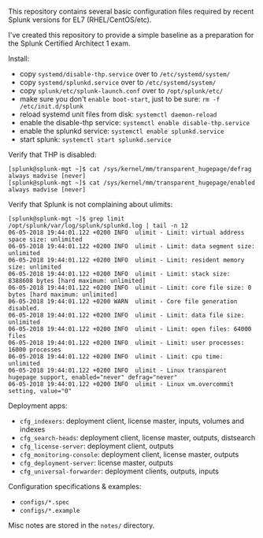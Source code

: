 
This repository contains several basic configuration files required
by recent Splunk versions for EL7 (RHEL/CentOS/etc).

I've created this repository to provide a simple baseline as a preparation
for the Splunk Certified Architect 1 exam.


Install:
- copy `systemd/disable-thp.service` over to `/etc/systemd/system/`
- copy `systemd/splunkd.service` over to `/etc/systemd/system/`
- copy `splunk/etc/splunk-launch.conf` over to `/opt/splunk/etc/`
- make sure you don't `enable boot-start`, just to be sure: `rm -f /etc/init.d/splunk`
- reload systemd unit files from disk: `systemctl daemon-reload`
- enable the disable-thp service: `systemctl enable disable-thp.service`
- enable the splunkd service: `systemctl enable splunkd.service`
- start splunk: `systemctl start splunkd.service`

Verify that THP is disabled:
```
[splunk@splunk-mgt ~]$ cat /sys/kernel/mm/transparent_hugepage/defrag
always madvise [never]
[splunk@splunk-mgt ~]$ cat /sys/kernel/mm/transparent_hugepage/enabled
always madvise [never]
```

Verify that Splunk is not complaining about ulimits:
```
[splunk@splunk-mgt ~]$ grep limit /opt/splunk/var/log/splunk/splunkd.log | tail -n 12
06-05-2018 19:44:01.122 +0200 INFO  ulimit - Limit: virtual address space size: unlimited
06-05-2018 19:44:01.122 +0200 INFO  ulimit - Limit: data segment size: unlimited
06-05-2018 19:44:01.122 +0200 INFO  ulimit - Limit: resident memory size: unlimited
06-05-2018 19:44:01.122 +0200 INFO  ulimit - Limit: stack size: 8388608 bytes [hard maximum: unlimited]
06-05-2018 19:44:01.122 +0200 INFO  ulimit - Limit: core file size: 0 bytes [hard maximum: unlimited]
06-05-2018 19:44:01.122 +0200 WARN  ulimit - Core file generation disabled.
06-05-2018 19:44:01.122 +0200 INFO  ulimit - Limit: data file size: unlimited
06-05-2018 19:44:01.122 +0200 INFO  ulimit - Limit: open files: 64000 files
06-05-2018 19:44:01.122 +0200 INFO  ulimit - Limit: user processes: 16000 processes
06-05-2018 19:44:01.122 +0200 INFO  ulimit - Limit: cpu time: unlimited
06-05-2018 19:44:01.122 +0200 INFO  ulimit - Linux transparent hugepage support, enabled="never" defrag="never"
06-05-2018 19:44:01.122 +0200 INFO  ulimit - Linux vm.overcommit setting, value="0"
```

Deployment apps:
- `cfg_indexers`: deployment client, license master, inputs, volumes and indexes 
- `cfg_search-heads`: deployment client, license master, outputs, distsearch
- `cfg_license-server`: deployment client, outputs
- `cfg_monitoring-console`: deployment client, license master, outputs
- `cfg_deployment-server`: license master, outputs
- `cfg_universal-forwarder`: deployment clients, outputs, inputs

Configuration specifications & examples:
- `configs/*.spec`
- `configs/*.example`

Misc notes are stored in the `notes/` directory.

